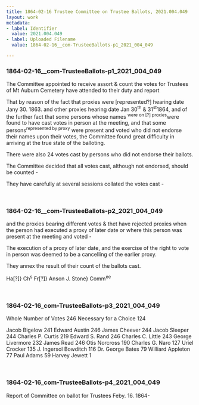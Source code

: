 ```yaml
---
title: 1864-02-16 Trustee Committee on Trustee Ballots, 2021.004.049
layout: work
metadata:
- label: Identifier
  value: 2021.004.049
- label: Uploaded Filename
  value: 1864-02-16__com-TrusteeBallots-p1_2021_004_049

---
```

<div class="pages">
<div id="page-1773807">
<h3><a name="page-1773807">1864-02-16__com-TrusteeBallots-p1_2021_004_049</a></h3>
<div class="page-content">
<p>The Committee appointed to <span class='line-break'> </span>receive assort &amp; count the votes for <span class='line-break'> </span>Trustees of Mt Auburn Cemetery <span class='line-break'> </span>have attended to their duty and report</p>
<p>That by reason of the fact <span class='line-break'> </span>that proxies were [represented?] hearing <span class='line-break'> </span>date Jany 30. 1863.  and other proxies <span class='line-break'> </span>hearing date Jan 30<sup>th</sup> &amp; 31<sup>st</sup>1864, and <span class='line-break'> </span>of the further fact that some persons <span class='line-break'> </span>whose names <sup>were on [?] proxies</sup>were found to have cast <span class='line-break'> </span>votes in person at the meeting, and <span class='line-break'> </span>that some persons<sup>represented by proxy</sup> were present and <span class='line-break'> </span>voted who did not endorse their<span class='line-break'> </span>names upon their votes, the Committee <span class='line-break'> </span>found great difficulty in arriving at <span class='line-break'> </span>the true state of the balloting.</p>
<p>There were also 24 votes cast by<span class='line-break'> </span>persons who did not endorse their<span class='line-break'> </span>ballots.</p>
<p>The Committee decided that <span class='line-break'> </span>all votes cast, although not endorsed, <span class='line-break'> </span>should be counted -</p>
<p>They have carefully at several <span class='line-break'> </span>sessions collated the votes cast -</p>
</div>
</div>
<br />
<div id="page-1773808">
<h3><a name="page-1773808">1864-02-16__com-TrusteeBallots-p2_2021_004_049</a></h3>
<div class="page-content">
<p>and the proxies bearing different <span class='line-break'> </span>votes &amp; thet have rejected proxies <span class='line-break'> </span>when the person had executed a <span class='line-break'> </span>proxy of later date or where this <span class='line-break'> </span>person was present at the meeting <span class='line-break'> </span>and voted -</p>
<p>The execution of a proxy of later date, and the exercise of the <span class='line-break'> </span>right to vote in person was deemed<span class='line-break'> </span>to be a cancelling of the earlier <span class='line-break'> </span>proxy.</p>
<p>They annex the result of <span class='line-break'> </span>their count of the ballots cast.</p>
<p>Ha[?]}<span class='line-break'> </span>Ch<sup>s</sup> Fr[?]}<span class='line-break'> </span>Anson J. Stone} Comm<sup>ee</sup><span class='line-break'> </span></p>
</div>
</div>
<br />
<div id="page-1773809">
<h3><a name="page-1773809">1864-02-16_com-TrusteeBallots-p3_2021_004_049</a></h3>
<div class="page-content">
<p>Whole Number of Votes  246<span class='line-break'> </span>Necessary for a Choice  124</p>
<p>Jacob Bigelow  241<span class='line-break'> </span>Edward Austin  246<span class='line-break'> </span>James Cheever  244<span class='line-break'> </span>Jacob Sleeper  244<span class='line-break'> </span>Charles P. Curtis  219<span class='line-break'> </span>Edward S. Rand  246<span class='line-break'> </span>Charles C. Little  243<span class='line-break'> </span>George Livermore  232<span class='line-break'> </span>James Read  246<span class='line-break'> </span>Otis Norcross 190<span class='line-break'> </span>Charles G. Naro  127<span class='line-break'> </span>Uriel Crocker  135<span class='line-break'> </span>J. Ingersol Bowditch  116<span class='line-break'> </span>Dr. George Bates  79<span class='line-break'> </span>Williard Appleton  77<span class='line-break'> </span>Paul Adams  59<span class='line-break'> </span>Harvey Jewett  1</p>
</div>
</div>
<br />
<div id="page-1773810">
<h3><a name="page-1773810">1864-02-16_com-TrusteeBallots-p4_2021_004_049</a></h3>
<div class="page-content">
<p>Report of Committee on <span class='line-break'> </span>ballot for Trustees <span class='line-break'> </span>Feby. 16. 1864-</p>
</div>
</div>
<br />
</div>
